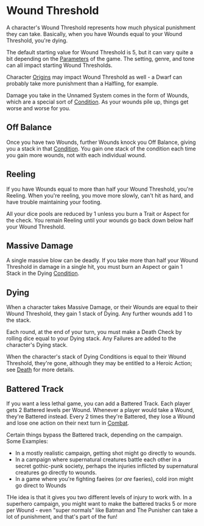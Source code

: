 # Wound Threshold

A character's Wound Threshold represents how much physical punishment they can take. Basically, when you have Wounds equal to your Wound Threshold, you're dying.

The default starting value for Wound Threshold is 5, but it can vary quite a bit depending on the [Parameters](Parameters.md) of the game. The setting, genre, and tone can all impact starting Wound Thresholds.

Character [Origins](Origin.md) may impact Wound Threshold as well - a Dwarf can probably take more punishment than a Halfling, for example.

Damage you take in the Unnamed System comes in the form of Wounds, which are a special sort of [Condition](Conditions.md). As your wounds pile up, things get worse and worse for you.

## Off Balance

Once you have two Wounds, further Wounds knock you Off Balance, giving you a stack in that [Condition](Conditions.md). You gain one stack of the condition each time you gain more wounds, not with each individual wound.

## Reeling

If you have Wounds equal to more than half your Wound Threshold, you're Reeling. When you're reeling, you move more slowly, can't hit as hard, and have trouble maintaining your footing.

All your dice pools are reduced by 1 unless you burn a Trait or Aspect for the check. You remain Reeling until your wounds go back down below half your Wound Threshold.

## Massive Damage

A single massive blow can be deadly. If you take more than half your Wound Threshold in damage in a single hit, you must burn an Aspect or gain 1 Stack in the Dying [Condition](Conditions.md).

## Dying

When a character takes Massive Damage, or their Wounds are equal to their Wound Threshold, they gain 1 stack of Dying. Any further wounds add 1 to the stack.

Each round, at the end of your turn, you must make a Death Check by rolling dice equal to your Dying stack. Any Failures are added to the character's Dying stack.

When the character's stack of Dying Conditions is equal to their Wound Threshold, they're gone, although they may be entitled to a Heroic Action; see [Death](Death.md) for more details.

## Battered Track

If you want a less lethal game, you can add a Battered Track. Each player gets 2 Battered levels per Wound. Whenever a player would take a Wound, they're Battered instead. Every 2 times they're Battered, they lose a Wound and lose one action on their next turn in [Combat](Combat.md).

Certain things bypass the Battered track, depending on the campaign. Some Examples: 

- In a mostly realistic campaign, getting shot might go directly to wounds. 
- In a campaign where supernatural creatures battle each other in a secret gothic-punk society, perhaps the injuries inflicted by supernatural creatures go directly to wounds.
- In a game where you're fighting faeires (or *are* faeries), cold iron might go direct to Wounds

THe idea is that it gives you two different levels of injury to work with. In a superhero campaign, you might want to make the battered tracks 5 or more per Wound - even "super normals" like Batman and The Punisher can take a lot of punishment, and that's part of the fun!
